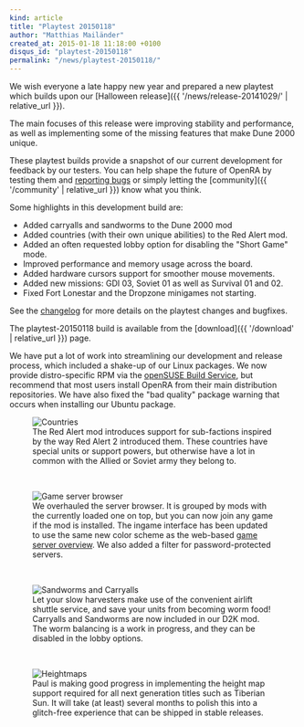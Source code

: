 ```yaml
---
kind: article
title: "Playtest 20150118"
author: "Matthias Mailänder"
created_at: 2015-01-18 11:18:00 +0100
disqus_id: "playtest-20150118"
permalink: "/news/playtest-20150118/"
---
```


We wish everyone a late happy new year and prepared a new playtest which builds upon our [Halloween release]({{ '/news/release-20141029/' | relative_url }}).

The main focuses of this release were improving stability and performance, as well as implementing some of the missing features that make Dune 2000 unique.

These playtest builds provide a snapshot of our current development for feedback by our testers. You can help shape the future of OpenRA by testing them and [reporting bugs](https://bugs.openra.net) or simply letting the [community]({{ '/community' | relative_url }}) know what you think.


Some highlights in this development build are:

   - Added carryalls and sandworms to the Dune 2000 mod
   - Added countries (with their own unique abilities) to the Red Alert mod.
   - Added an often requested lobby option for disabling the "Short Game" mode.
   - Improved performance and memory usage across the board.
   - Added hardware cursors support for smoother mouse movements.
   - Added new missions: GDI 03, Soviet 01 as well as Survival 01 and 02.
   - Fixed Fort Lonestar and the Dropzone minigames not starting.

See the [changelog](https://github.com/OpenRA/OpenRA/wiki/Changelog/f7839ca8d803ab70a01a028f6f7dced81e9ebb8b) for more details on the playtest changes and bugfixes.

The playtest-20150118 build is available from the [download]({{ '/download' | relative_url }}) page.

We have put a lot of work into streamlining our development and release process, which included a shake-up of our Linux packages.  We now provide distro-specific RPM via the [openSUSE Build Service](https://software.opensuse.org/download.html?project=games:openra&package=openra), but recommend that most users install OpenRA from their main distribution repositories.  We have also fixed the "bad quality" package warning that occurs when installing our Ubuntu package.

<figure>
  <img src="{{ '/images/news/20150118-ra-countries-dropdown.webp' | relative_url }}" alt="Countries" />
  <figcaption>The Red Alert mod introduces support for sub-factions inspired by the way Red Alert 2 introduced them. These countries have special units or support powers, but otherwise have a lot in common with the Allied or Soviet army they belong to.</figcaption>
</figure>
<br />
<figure>
  <img src="{{ '/images/news/20150118-cnc-colored-game-servers-heading.webp' | relative_url }}" alt="Game server browser" />
  <figcaption>We overhauled the server browser. It is grouped by mods with the currently loaded one on top, but you can now join any game if the mod is installed. The ingame interface has been updated to use the same new color scheme as the web-based <a href="{{ '/games' | relative_url }})">game server overview</a>. We also added a filter for password-protected servers.</figcaption>
</figure>
<br />
<figure>
  <img src="{{ '/images/news/20150118-d2k-sandworm-carryall.webp' | relative_url }}" alt="Sandworms and Carryalls" />
  <figcaption>Let your slow harvesters make use of the convenient airlift shuttle service, and save your units from becoming worm food! Carryalls and Sandworms are now included in our D2K mod. The worm balancing is a work in progress, and they can be disabled in the lobby options.</figcaption>
</figure>
<br />
<figure>
  <img src="{{ '/images/news/20150118-ts-heightmaps.webp' | relative_url }}" alt="Heightmaps" />
  <figcaption>Paul is making good progress in implementing the height map support required for all next generation titles such as Tiberian Sun. It will take (at least) several months to polish this into a glitch-free experience that can be shipped in stable releases.</figcaption>
</figure>
